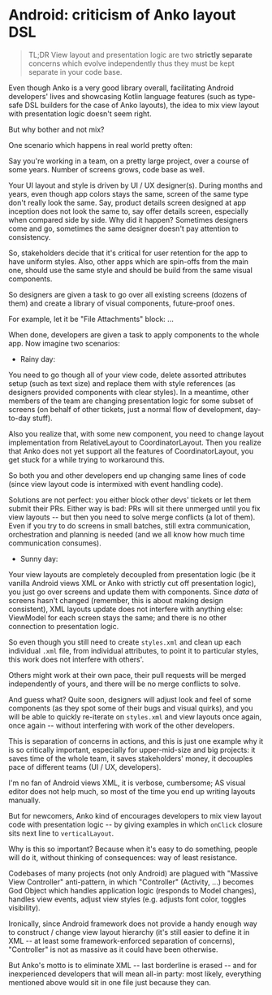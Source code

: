 Android: criticism of Anko layout DSL
=======


> TL;DR View layout and presentation logic are two **strictly separate** concerns which evolve independently thus they must be kept separate in your code base.

Even though Anko is a very good library overall, facilitating Android developers' lives and showcasing Kotlin language features (such as type-safe DSL builders for the case of Anko layouts), the idea to mix view layout with presentation logic doesn't seem right.

But why bother and not mix?

One scenario which happens in real world pretty often:

Say you're working in a team, on a pretty large project, over a course of some years. Number of screens grows, code base as well.

Your UI layout and style is driven by UI / UX designer(s). During months and years, even though app colors stays the same, screen of the same type don't really look the same. Say, product details screen designed at app inception does not look the same to, say offer details screen, especially when compared side by side. Why did it happen? Sometimes designers come and go, sometimes the same designer doesn't pay attention to consistency.

So, stakeholders decide that it's critical for user retention for the app to have uniform styles. Also, other apps which are spin-offs from the main one, should use the same style and should be build from the same visual components.

So designers are given a task to go over all existing screens (dozens of them) and create a library of visual components, future-proof ones.

For example, let it be "File Attachments" block: ...

When done, developers are given a task to apply components to the whole app.
Now imagine two scenarios:

* Rainy day:

You need to go though all of your view code, delete assorted attributes setup (such as text size) and replace them with style references (as designers provided components with clear styles). In a meantime, other members of the team are changing presentation logic for some subset of screens (on behalf of other tickets, just a normal flow of development, day-to-day stuff).

Also you realize that, with some new component, you need to change layout implementation from RelativeLayout to CoordinatorLayout. Then you realize that Anko does not yet support all the features of CoordinatorLayout, you get stuck for a while trying to workaround this.

So both you and other developers end up changing same lines of code (since view layout code is intermixed with event handling code).

Solutions are not perfect: you either block other devs' tickets or let them submit their PRs. Either way is bad: PRs will sit there unmerged until you fix view layouts -- but then you need to solve merge conflicts (a lot of them). Even if you try to do screens in small batches, still extra communication, orchestration and planning is needed (and we all know how much time communication consumes).

* Sunny day:

Your view layouts are completely decoupled from presentation logic (be it vanilla Android views XML or Anko with strictly cut off presentation logic), you just go over screens and update them with components. Since _data_ of screens hasn't changed (remember, this is about making design consistent), XML layouts update does not interfere with anything else: ViewModel for each screen stays the same; and there is no other connection to presentation logic.

So even though you still need to create `styles.xml` and clean up each individual `.xml` file, from individual attributes, to point it to particular styles, this work does not interfere with others'.

Others might work at their own pace, their pull requests will be merged independently of yours, and there will be no merge conflicts to solve.

And guess what? Quite soon, designers will adjust look and feel of some components (as they spot some of their bugs and visual quirks), and you will be able to quickly re-iterate on `styles.xml` and view layouts once again, once again -- without interfering with work of the other developers.

This is separation of concerns in actions, and this is just one example why it is so critically important, especially for upper-mid-size and big projects: it saves time of the whole team, it saves stakeholders' money, it decouples pace of different teams (UI / UX, developers).

I'm no fan of Android views XML, it is verbose, cumbersome; AS visual editor does not help much, so most of the time you end up writing layouts manually.

But for newcomers, Anko kind of encourages developers to mix view layout code with presentation logic -- by giving examples in which `onClick` closure sits next line to `verticalLayout`.

Why is this so important? Because when it's easy to do something, people will do it, without thinking of consequences: way of least resistance.

Codebases of many projects (not only Android) are plagued with "Massive View Controller" anti-pattern, in which "Controller" (Activity, ...) becomes God Object which handles application logic (responds to Model changes), handles view events, adjust view styles (e.g. adjusts font color, toggles visibility).

Ironically, since Android framework does not provide a handy enough way to construct / change view layout hierarchy (it's still easier to define it in XML -- at least some framework-enforced separation of concerns), "Controller" is not as massive as it could have been otherwise.

But Anko's motto is to eliminate XML -- last borderline is erased -- and for inexperienced developers that will mean all-in party: most likely, everything mentioned above would sit in one file just because they can.
